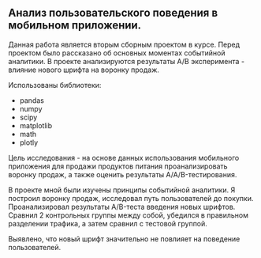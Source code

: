## Анализ пользовательского поведения в мобильном приложении.


Данная работа является вторым сборным проектом в курсе. Перед проектом было рассказано об основных моментах событийной аналитики.
В проекте анализируются результаты А/B эксперимента - влияние нового шрифта на воронку продаж.

Использованы библиотеки:

* pandas
* numpy
* scipy
* matplotlib
* math
* plotly

Цель исследования - на основе данных использования мобильного приложения для продажи продуктов питания проанализировать воронку продаж, а также оценить результаты A/A/B-тестирования.

В проекте мной были изучены принципы событийной аналитики. Я построил воронку продаж, исследовал путь пользователей до покупки. Проанализировал результаты A/B-теста введения новых шрифтов. Сравнил 2 контрольных группы между собой, убедился в правильном разделении трафика, а затем сравнил с тестовой группой.

Выявлено, что новый шрифт значительно не повлияет на поведение пользователей.

